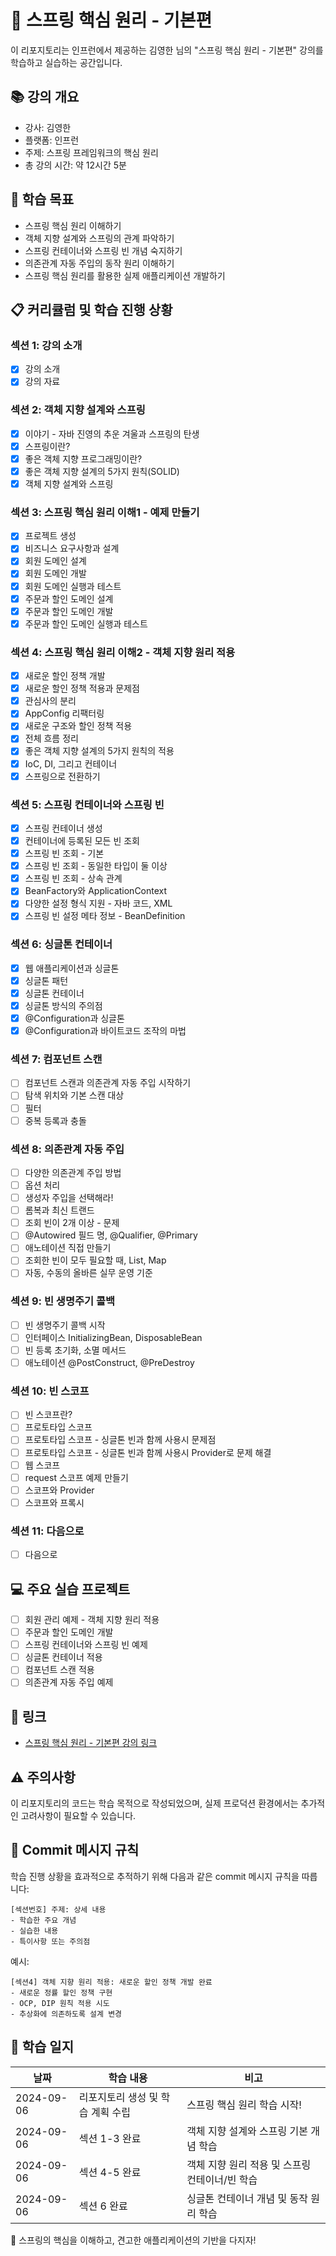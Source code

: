 # 🌱 스프링 핵심 원리 - 기본편

이 리포지토리는 인프런에서 제공하는 김영한 님의 "스프링 핵심 원리 - 기본편" 강의를 학습하고 실습하는 공간입니다.

## 📚 강의 개요
- 강사: 김영한
- 플랫폼: 인프런
- 주제: 스프링 프레임워크의 핵심 원리
- 총 강의 시간: 약 12시간 5분

## 🎯 학습 목표
- 스프링 핵심 원리 이해하기
- 객체 지향 설계와 스프링의 관계 파악하기
- 스프링 컨테이너와 스프링 빈 개념 숙지하기
- 의존관계 자동 주입의 동작 원리 이해하기
- 스프링 핵심 원리를 활용한 실제 애플리케이션 개발하기

## 📋 커리큘럼 및 학습 진행 상황
### 섹션 1: 강의 소개
- [x] 강의 소개
- [x] 강의 자료

### 섹션 2: 객체 지향 설계와 스프링
- [x] 이야기 - 자바 진영의 추운 겨울과 스프링의 탄생
- [x] 스프링이란?
- [x] 좋은 객체 지향 프로그래밍이란?
- [x] 좋은 객체 지향 설계의 5가지 원칙(SOLID)
- [x] 객체 지향 설계와 스프링

### 섹션 3: 스프링 핵심 원리 이해1 - 예제 만들기
- [x] 프로젝트 생성
- [x] 비즈니스 요구사항과 설계
- [x] 회원 도메인 설계
- [x] 회원 도메인 개발
- [x] 회원 도메인 실행과 테스트
- [x] 주문과 할인 도메인 설계
- [x] 주문과 할인 도메인 개발
- [x] 주문과 할인 도메인 실행과 테스트

### 섹션 4: 스프링 핵심 원리 이해2 - 객체 지향 원리 적용
- [x] 새로운 할인 정책 개발
- [x] 새로운 할인 정책 적용과 문제점
- [x] 관심사의 분리
- [x] AppConfig 리팩터링
- [x] 새로운 구조와 할인 정책 적용
- [x] 전체 흐름 정리
- [x] 좋은 객체 지향 설계의 5가지 원칙의 적용
- [x] IoC, DI, 그리고 컨테이너
- [x] 스프링으로 전환하기

### 섹션 5: 스프링 컨테이너와 스프링 빈
- [x] 스프링 컨테이너 생성
- [x] 컨테이너에 등록된 모든 빈 조회
- [x] 스프링 빈 조회 - 기본
- [x] 스프링 빈 조회 - 동일한 타입이 둘 이상
- [x] 스프링 빈 조회 - 상속 관계
- [x] BeanFactory와 ApplicationContext
- [x] 다양한 설정 형식 지원 - 자바 코드, XML
- [x] 스프링 빈 설정 메타 정보 - BeanDefinition

### 섹션 6: 싱글톤 컨테이너
- [x] 웹 애플리케이션과 싱글톤
- [x] 싱글톤 패턴
- [x] 싱글톤 컨테이너
- [x] 싱글톤 방식의 주의점
- [x] @Configuration과 싱글톤
- [x] @Configuration과 바이트코드 조작의 마법

### 섹션 7: 컴포넌트 스캔
- [ ] 컴포넌트 스캔과 의존관계 자동 주입 시작하기
- [ ] 탐색 위치와 기본 스캔 대상
- [ ] 필터
- [ ] 중복 등록과 충돌

### 섹션 8: 의존관계 자동 주입
- [ ] 다양한 의존관계 주입 방법
- [ ] 옵션 처리
- [ ] 생성자 주입을 선택해라!
- [ ] 롬복과 최신 트랜드
- [ ] 조회 빈이 2개 이상 - 문제
- [ ] @Autowired 필드 명, @Qualifier, @Primary
- [ ] 애노테이션 직접 만들기
- [ ] 조회한 빈이 모두 필요할 때, List, Map
- [ ] 자동, 수동의 올바른 실무 운영 기준

### 섹션 9: 빈 생명주기 콜백
- [ ] 빈 생명주기 콜백 시작
- [ ] 인터페이스 InitializingBean, DisposableBean
- [ ] 빈 등록 초기화, 소멸 메서드
- [ ] 애노테이션 @PostConstruct, @PreDestroy

### 섹션 10: 빈 스코프
- [ ] 빈 스코프란?
- [ ] 프로토타입 스코프
- [ ] 프로토타입 스코프 - 싱글톤 빈과 함께 사용시 문제점
- [ ] 프로토타입 스코프 - 싱글톤 빈과 함께 사용시 Provider로 문제 해결
- [ ] 웹 스코프
- [ ] request 스코프 예제 만들기
- [ ] 스코프와 Provider
- [ ] 스코프와 프록시

### 섹션 11: 다음으로
- [ ] 다음으로

## 💻 주요 실습 프로젝트
- [ ] 회원 관리 예제 - 객체 지향 원리 적용
- [ ] 주문과 할인 도메인 개발
- [ ] 스프링 컨테이너와 스프링 빈 예제
- [ ] 싱글톤 컨테이너 적용
- [ ] 컴포넌트 스캔 적용
- [ ] 의존관계 자동 주입 예제

## 🔗 링크
- [스프링 핵심 원리 - 기본편 강의 링크](https://www.inflearn.com/course/스프링-핵심-원리-기본편)

## ⚠️ 주의사항
이 리포지토리의 코드는 학습 목적으로 작성되었으며, 실제 프로덕션 환경에서는 추가적인 고려사항이 필요할 수 있습니다.

## 📌 Commit 메시지 규칙
학습 진행 상황을 효과적으로 추적하기 위해 다음과 같은 commit 메시지 규칙을 따릅니다:

```
[섹션번호] 주제: 상세 내용
- 학습한 주요 개념
- 실습한 내용
- 특이사항 또는 주의점
```

예시:
```
[섹션4] 객체 지향 원리 적용: 새로운 할인 정책 개발 완료
- 새로운 정률 할인 정책 구현
- OCP, DIP 원칙 적용 시도
- 추상화에 의존하도록 설계 변경
```

## 📅 학습 일지
| 날짜 | 학습 내용               | 비고 |
|------|---------------------|--|
| 2024-09-06 | 리포지토리 생성 및 학습 계획 수립 | 스프링 핵심 원리 학습 시작! |
| 2024-09-06 | 섹션 1-3 완료           | 객체 지향 설계와 스프링 기본 개념 학습 |
| 2024-09-06 | 섹션 4-5 완료           | 객체 지향 원리 적용 및 스프링 컨테이너/빈 학습 |
| 2024-09-06 | 섹션 6 완료             | 싱글톤 컨테이너 개념 및 동작 원리 학습 |

🌱 스프링의 핵심을 이해하고, 견고한 애플리케이션의 기반을 다지자!
